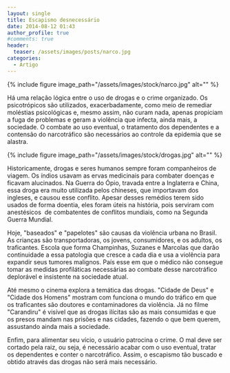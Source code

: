```yaml
---
layout: single
title: Escapismo desnecessário
date: 2014-08-12 01:43
author_profile: true
#comments: true
header:
  teaser: /assets/images/posts/narco.jpg
categories:
  - Artigo
---
```


{% include figure image_path="/assets/images/stock/narco.jpg" alt=""  %}

Há uma relação lógica entre o uso de drogas e o crime organizado. Os psicotrópicos são utilizados, exacerbadamente, como meio de remediar moléstias psicológicas e, mesmo assim, não curam nada, apenas propiciam a fuga de problemas e geram a violência que infecta, ainda mais, a sociedade. O combate ao uso eventual, o tratamento dos dependentes e a contensão do narcotráfico são necessários ao controle da epidemia que se alastra.

{% include figure image_path="/assets/images/stock/drogas.jpg" alt=""  %}

Historicamente, drogas e seres humanos sempre foram companheiros de viagem. Os índios usavam as ervas medicinais para combater doenças e ficavam alucinados. Na Guerra do Ópio, travada entre a Inglaterra e China, essa droga era muito utilizada pelos chineses, que importavam dos ingleses, e causou esse conflito. Apesar desses remédios terem sido usados de forma doentia, eles foram úteis na história, pois serviram com anestésicos  de combatentes de conflitos mundiais, como na Segunda Guerra Mundial.

Hoje, "baseados" e "papelotes" são causas da violência urbana no Brasil. As crianças são transportadoras, os jovens, consumidores, e os adultos, os traficantes. Escola que forma Champinhas, Suzanes e Marcolas que darão continuidade a essa patologia que cresce a cada dia e usa a violência para expandir seus tumores malignos. País esse em que o médico não consegue tomar as medidas profiláticas necessárias ao combate desse narcotráfico deplorável e insistente na sociedade atual.

Até mesmo o cinema explora a temática das drogas. "Cidade de Deus" e "Cidade dos Homens" mostram com funciona o mundo do tráfico em que os traficantes são doutores e contaminadores da violência. Já no filme "Carandiru" é visível que as drogas ilícitas são as mais consumidas e que os presos mandam nas prisões e nas cidades, fazendo o que bem querem, assustando ainda mais a sociedade.

Enfim, para alimentar seu vício, o usuário patrocina o crime. O mal deve ser cortado pela raiz, ou seja, é necessário acabar com o uso eventual, tratar os dependentes e conter o narcotráfico. Assim, o escapismo tão buscado e obtido através das drogas não será mais necessário.

